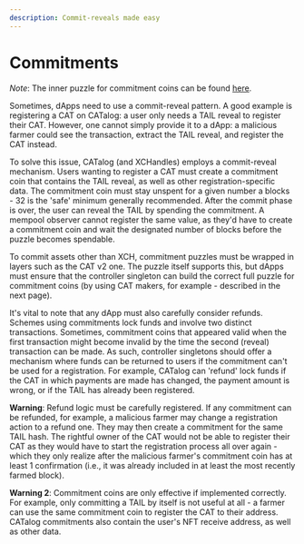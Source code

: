 ```yaml
---
description: Commit-reveals made easy
---
```


# Commitments

_Note_: The inner puzzle for commitment coins can be found [here](https://github.com/Yakuhito/slot-machine/blob/master/puzzles/singleton/precommit.clsp).

Sometimes, dApps need to use a commit-reveal pattern. A good example is registering a CAT on CATalog: a user only needs a TAIL reveal to register their CAT. However, one cannot simply provide it to a dApp: a malicious farmer could see the transaction, extract the TAIL reveal, and register the CAT instead.

To solve this issue, CATalog (and XCHandles) employs a commit-reveal mechanism. Users wanting to register a CAT must create a commitment coin that contains the TAIL reveal, as well as other registration-specific data. The commitment coin must stay unspent for a given number a blocks - 32 is the 'safe' minimum generally recommended. After the commit phase is over, the user can reveal the TAIL by spending the commitment. A mempool observer cannot register the same value, as they'd have to create a commitment coin and wait the designated number of blocks before the puzzle becomes spendable.

To commit assets other than XCH, commitment puzzles must be wrapped in layers such as the CAT v2 one. The puzzle itself supports this, but dApps must ensure that the controller singleton can build the correct full puzzle for commitment coins (by using CAT makers, for example - described in the next page).

It's vital to note that any dApp must also carefully consider refunds. Schemes using commitments lock funds and involve two distinct transactions. Sometimes, commitment coins that appeared valid when the first transaction might become invalid by the time the second (reveal) transaction can be made. As such, controller singletons should offer a mechanism where funds can be returned to users if the commitment can't be used for a registration. For example, CATalog can 'refund' lock funds if the CAT in which payments are made has changed, the payment amount is wrong, or if the TAIL has already been registered.

**Warning**: Refund logic must be carefully registered. If any commitment can be refunded, for example, a malicious farmer may change a registration action to a refund one. They may then create a commitment for the same TAIL hash. The rightful owner of the CAT would not be able to register their CAT as they would have to start the registration process all over again - which they only realize after the malicious farmer's commitment coin has at least 1 confirmation (i.e., it was already included in at least the most recently farmed block).

**Warning 2**: Commitment coins are only effective if implemented correctly. For example, only committing a TAIL by itself is not useful at all - a farmer can use the same commitment coin to register the CAT to their address. CATalog commitments also contain the user's NFT receive address, as well as other data.
